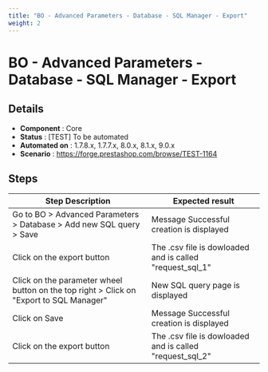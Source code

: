 ```yaml
---
title: "BO - Advanced Parameters - Database - SQL Manager - Export"
weight: 2
---
```


# BO - Advanced Parameters - Database - SQL Manager - Export
## Details
* **Component** : Core
* **Status** : [TEST] To be automated
* **Automated on** : 1.7.8.x, 1.7.7.x, 8.0.x, 8.1.x, 9.0.x
* **Scenario** : https://forge.prestashop.com/browse/TEST-1164

## Steps
| Step Description | Expected result |
| ----- | ----- |
| Go to BO > Advanced Parameters > Database > Add new SQL query > Save | Message Successful creation is displayed |
| Click on the export button | The .csv file is dowloaded and is called "request_sql_1" |
| Click on the parameter wheel button on the top right > Click on "Export to SQL Manager" | New SQL query page is displayed |
| Click on Save | Message Successful creation is displayed |
| Click on the export button | The .csv file is dowloaded and is called "request_sql_2" |
